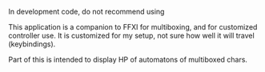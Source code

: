In development code, do not recommend using

This application is a companion to FFXI for multiboxing, and for
customized controller use.  It is customized for my setup, not sure
how well it will travel (keybindings).

Part of this is intended to display HP of automatons of multiboxed chars.